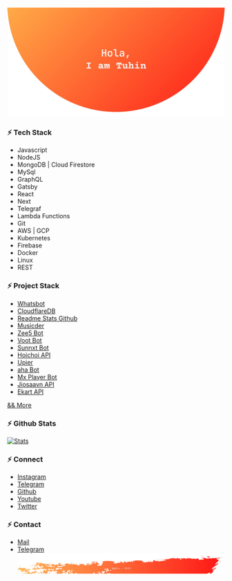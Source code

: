 [![hola](https://raw.githubusercontent.com/cachecleanerjeet/cachecleanerjeet/master/readme-image/header.png "hola")](http://thetuhin.com "hola")

### ⚡ Tech Stack
- Javascript
- NodeJS
- MongoDB | Cloud Firestore
- MySql
- GraphQL
- Gatsby
- React
- Next
- Telegraf
- Lambda Functions
- Git
- AWS | GCP
- Kubernetes
- Firebase
- Docker
- Linux
- REST<br>

### ⚡ Project Stack
- [Whatsbot](https://github.com/TheWhatsBot/WhatsBot "Whatsbot")
- [CloudflareDB](https://github.com/cachecleanerjeet/CloudflareDB "CloudflareDB")
- [Readme Stats Github](https://github.com/cachecleanerjeet/readme-stats-github "Readme Stats Github")
- [Musicder](https://github.com/cachecleanerjeet/Musicder "Musicder")
- [Zee5 Bot](https://telegram.dog/zee5streamer_bot "Zee5 Bot")
- [Voot Bot](https://telegram.dog/vootstreamer_bot "Voot Bot")
- [Sunnxt Bot](https://telegram.dog/sunnxtstreamer_bot "Sunnxt Bot")
- [Hoichoi API](https://github.com/cachecleanerjeet/hoichoi-api "Hoichoi API")
- [Upier](https://github.com/cachecleanerjeet/Upier "Upier")
- [aha Bot](https://telegram.dog/ahadownloader_bot "aha Bot")
- [Mx Player Bot](https://telegram.dog/mxstreamer_bot "Mx Player Bot")
- [Jiosaavn API](https://github.com/cachecleanerjeet/JiosaavnAPI "Jiosaavn API")
- [Ekart API](https://github.com/cachecleanerjeet/Ekart-API "Ekart API")

[&& More](https://github.com/cachecleanerjeet "&& More")<br>

### ⚡ Github Stats
[![Stats](https://github-stats-alpha.vercel.app/api/?username=cachecleanerjeet&cc=fff&tc=DF7431&ic=DF7431 "Stats")](https://github.com/cachecleanerjeet "Stats")<br>

### ⚡ Connect
- [Instagram](https://www.instagram.com/jeeetpaul "Instagram")
- [Telegram](https://telegram.dog/tprojects "Telegram")
- [Github](https://github.com/cachecleanerjeet "Github")
- [Youtube](https://www.youtube.com/channel/UCa4FMtLpYcOBtjKOZgzTFNA "Youtube")
- [Twitter](https://twitter.com/jeeetpaul "Twitter")

### ⚡ Contact
- [Mail](mailto:me@thetuhin.com "Mail")
- [Telegram](https://telegram.dog/cachecleanerjeet "Telegram")
[![Footer](https://raw.githubusercontent.com/cachecleanerjeet/cachecleanerjeet/master/readme-image/footer.png "Footer")](http://thetuhin.com "Footer")
